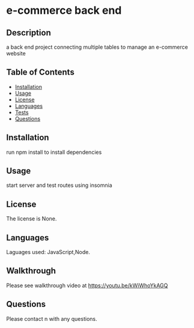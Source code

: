 # e-commerce back end
  
## Description 
a back end project connecting multiple tables to manage an e-commerce website 
## Table of Contents
* [Installation](#installation)
* [Usage](#usage)
* [License](#license)
* [Languages](#languages)
* [Tests](#tests)
* [Questions](#questions)
## Installation
run npm install to install dependencies
## Usage 
start server and test routes using insomnia
## License
The license is None. 
## Languages
Laguages used: JavaScript,Node.
## Walkthrough
Please see walkthrough video at https://youtu.be/kWiWhoYkAGQ

## Questions
Please contact n with any questions.
